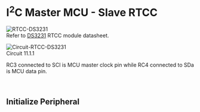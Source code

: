 # I<sup>2</sup>C Master MCU - Slave RTCC

![RTCC-DS3231](https://github.com/user-attachments/assets/1a0526c9-6ae8-42f6-818c-b45aaa9ddc68)
<br/>
Refer to [DS3231](https://www.farnell.com/datasheets/2345152.pdf?_gl=1*1p7rxu4*_gcl_aw*R0NMLjE3MjYxMDYzNTIuQ2p3S0NBandfNFMzQmhBQUVpd0FfNjRZaHNVMEF0WnZRZFJON2Fac1l3ajlPZTRrMG80SVZuQXpXWTVyNHk3bFVmZzdMRGo5SGFEd0RSb0NMeG9RQXZEX0J3RQ..*_gcl_au*MTg2Mzg2NDUxNS4xNzI2MTA1NTU4) RTCC module datasheet.
<br/>

![Circuit-RTCC-DS3231](https://github.com/user-attachments/assets/4bee52dd-778a-4cfa-a2c1-591d5b6c8e23)
<br/>
Circuit 11.1.1
<br/>

RC3 connected to SCl is MCU master clock pin while RC4 connected to SDa is MCU data pin.
<br/>

<br/>

## Initialize Peripheral

<br/>

<br/>
